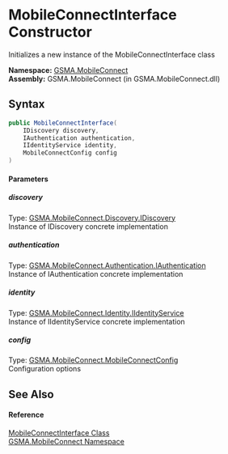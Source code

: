 MobileConnectInterface Constructor
==================================
Initializes a new instance of the MobileConnectInterface class

**Namespace:** [GSMA.MobileConnect][1]  
**Assembly:** GSMA.MobileConnect (in GSMA.MobileConnect.dll)

Syntax
------

```csharp
public MobileConnectInterface(
	IDiscovery discovery,
	IAuthentication authentication,
	IIdentityService identity,
	MobileConnectConfig config
)
```

#### Parameters

##### *discovery*
Type: [GSMA.MobileConnect.Discovery.IDiscovery][2]  
Instance of IDiscovery concrete implementation

##### *authentication*
Type: [GSMA.MobileConnect.Authentication.IAuthentication][3]  
Instance of IAuthentication concrete implementation

##### *identity*
Type: [GSMA.MobileConnect.Identity.IIdentityService][4]  
Instance of IIdentityService concrete implementation

##### *config*
Type: [GSMA.MobileConnect.MobileConnectConfig][5]  
Configuration options


See Also
--------

#### Reference
[MobileConnectInterface Class][6]  
[GSMA.MobileConnect Namespace][1]  

[1]: ../README.md
[2]: ../../GSMA.MobileConnect.Discovery/IDiscovery/README.md
[3]: ../../GSMA.MobileConnect.Authentication/IAuthentication/README.md
[4]: ../../GSMA.MobileConnect.Identity/IIdentityService/README.md
[5]: ../MobileConnectConfig/README.md
[6]: README.md
[7]: ../../_icons/Help.png